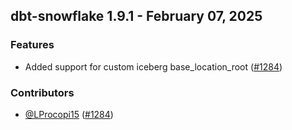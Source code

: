 ## dbt-snowflake 1.9.1 - February 07, 2025

### Features

- Added support for custom iceberg base_location_root ([#1284](https://github.com/dbt-labs/dbt-snowflake/issues/1284))

### Contributors
- [@LProcopi15](https://github.com/LProcopi15) ([#1284](https://github.com/dbt-labs/dbt-snowflake/issues/1284))
